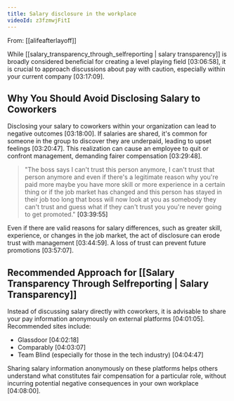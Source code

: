 ```yaml
---
title: Salary disclosure in the workplace
videoId: z3fzmwjFitI
---
```


From: [[alifeafterlayoff]] <br/> 

While [[salary_transparency_through_selfreporting | salary transparency]] is broadly considered beneficial for creating a level playing field <a class="yt-timestamp" data-t="03:06:58">[03:06:58]</a>, it is crucial to approach discussions about pay with caution, especially within your current company <a class="yt-timestamp" data-t="03:17:09">[03:17:09]</a>.

## Why You Should Avoid Disclosing Salary to Coworkers

Disclosing your salary to coworkers within your organization can lead to negative outcomes <a class="yt-timestamp" data-t="03:18:00">[03:18:00]</a>.
If salaries are shared, it's common for someone in the group to discover they are underpaid, leading to upset feelings <a class="yt-timestamp" data-t="03:20:47">[03:20:47]</a>. This realization can cause an employee to quit or confront management, demanding fairer compensation <a class="yt-timestamp" data-t="03:29:48">[03:29:48]</a>.

> "The boss says I can't trust this person anymore, I can't trust that person anymore and even if there's a legitimate reason why you're paid more maybe you have more skill or more experience in a certain thing or if the job market has changed and this person has stayed in their job too long that boss will now look at you as somebody they can't trust and guess what if they can't trust you you're never going to get promoted." <a class="yt-timestamp" data-t="03:39:55">[03:39:55]</a>

Even if there are valid reasons for salary differences, such as greater skill, experience, or changes in the job market, the act of disclosure can erode trust with management <a class="yt-timestamp" data-t="03:44:59">[03:44:59]</a>. A loss of trust can prevent future promotions <a class="yt-timestamp" data-t="03:57:07">[03:57:07]</a>.

## Recommended Approach for [[Salary Transparency Through Selfreporting | Salary Transparency]]

Instead of discussing salary directly with coworkers, it is advisable to share your pay information anonymously on external platforms <a class="yt-timestamp" data-t="04:01:05">[04:01:05]</a>. Recommended sites include:
*   Glassdoor <a class="yt-timestamp" data-t="04:02:18">[04:02:18]</a>
*   Comparably <a class="yt-timestamp" data-t="04:03:07">[04:03:07]</a>
*   Team Blind (especially for those in the tech industry) <a class="yt-timestamp" data-t="04:04:47">[04:04:47]</a>

Sharing salary information anonymously on these platforms helps others understand what constitutes fair compensation for a particular role, without incurring potential negative consequences in your own workplace <a class="yt-timestamp" data-t="04:08:00">[04:08:00]</a>.